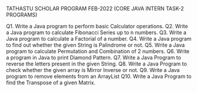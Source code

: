 TATHASTU SCHOLAR PROGRAM FEB-2022 (CORE JAVA INTERN TASK-2 PROGRAMS)

Q1. Write a Java program to perform basic Calculator operations.
Q2. Write a Java program to calculate Fibonacci Series up to n numbers.
Q3. Write a Java program to calculate a Factorial of a number.
Q4. Write a Java program to find out whether the given String is Palindrome or not.
Q5. Write a Java program to calculate Permutation and Combination of 2 numbers.
Q6. Write a program in Java to print Diamond Pattern.
Q7. Write a Java Program to reverse the letters present in the given String.
Q8. Write a Java Program to check whether the given array is Mirror Inverse or not.
Q9. Write a Java program to remove elements from an ArrayList
Q10. Write a Java Program to find the Transpose of a given Matrix.
